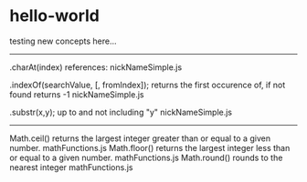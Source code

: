 # hello-world
testing new concepts here...

-----------------

.charAt(index) references:
                        nickNameSimple.js

.indexOf(searchValue, [, fromIndex]);  returns the first occurence of, if not found returns -1
                        nickNameSimple.js

.substr(x,y);  up to and not including "y"
                        nickNameSimple.js

----------------

Math.ceil() returns the largest integer greater than or equal to a given number.
                        mathFunctions.js
Math.floor() returns the largest integer less than or equal to a given number.
                        mathFunctions.js
Math.round() rounds to the nearest integer
                        mathFunctions.js
